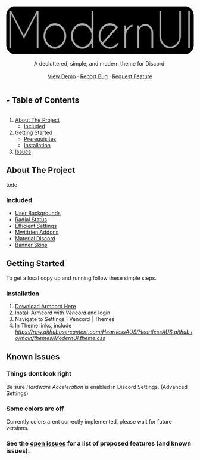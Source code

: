 <!--
*** Thanks for checking out the Best-README-Template. If you have a suggestion
*** that would make this better, please fork the repo and create a pull request
*** or simply open an issue with the tag "enhancement".
*** Thanks again! Now go create something AMAZING! :D
***
***
***
*** To avoid retyping too much info. Do a search and replace for the following:
*** github_username, repo_name, twitter_handle, email, project_title, project_description
-->


<!-- PROJECT LOGO -->
<br />
<p align="center">
  <a href="https://github.com/HeartlessAUS/HeartlessAUS.github.io">
    <img src="images/logo.png" alt="Logo" width="561" height="128">
  </a>
  
  <p align="center">
    A decluttered, simple, and modern theme for Discord.
    <br />
    <br />
    <a href="https://github.com/HeartlessAUS/HeartlessAUS.github.io">View Demo</a>
    ·
    <a href="https://github.com/HeartlessAUS/HeartlessAUS.github.io/issues">Report Bug</a>
    ·
    <a href="https://github.com/HeartlessAUS/HeartlessAUS.github.io/issues">Request Feature</a>
  </p>
</p>



<!-- TABLE OF CONTENTS -->
<details open="open">
  <summary><h2 style="display: inline-block">Table of Contents</h2></summary>
  <ol>
    <li>
      <a href="#about-the-project">About The Project</a>
      <ul>
        <li><a href="#included">Included</a></li>
      </ul>
    </li>
    <li>
      <a href="#getting-started">Getting Started</a>
      <ul>
        <li><a href="#prerequisites">Prerequisites</a></li>
        <li><a href="#installation">Installation</a></li>
      </ul>
    </li>
    <li><a href="#known-issues">Issues</a></li>
  </ol>
</details>



<!-- ABOUT THE PROJECT -->
## About The Project

todo


### Included

* [User Backgrounds](https://discord-custom-covers.github.io/usrbg/dist/usrbg.css)
* [Radial Status](https://raw.githubusercontent.com/DiscordStyles/RadialStatus/deploy/RadialStatus.theme.css)
* [Efficient Settings](https://minidiscordthemes.github.io/Snippets/EfficientSettings/EfficientSettings.css)
* [Mwittrien Addons](https://mwittrien.github.io/BetterDiscordAddons/Themes)
* [Material Discord](https://capnkitten.github.io/BetterDiscord/Themes/Material-Discord/css/source.css)
* [Banner Skins](https://maendisease.github.io/BetterDiscordStuff/css/ProfileBannerSkins.css)

<!-- GETTING STARTED -->
## Getting Started

To get a local copy up and running follow these simple steps.


### Installation

 1. [Download Armcord Here](https://github.com/ArmCord/ArmCord/releases/download/devbuild/ArmCord-3.2.0-win.zip)
 2. Install Armcord with *Vencord* and login
 3. Navigate to Settings | Vencord | Themes
 4. In Theme links, include *https://raw.githubusercontent.com/HeartlessAUS/HeartlessAUS.github.io/main/themes/ModernUI.theme.css*

  
<!-- Issues -->
## Known Issues

### Things dont look right

Be sure *Hardware Acceleration* is enabled in Discord Settings. (Advanced Settings)
    
### Some colors are off

Currently colors arent correctly implemented, please wait for future versions.
    
### See the [open issues](https://github.com/HeartlessAUS/HeartlessAUS.github.io/issues) for a list of proposed features (and known issues).
